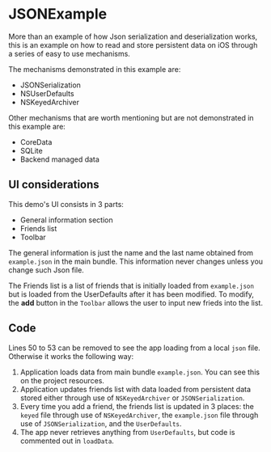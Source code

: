 JSONExample
===========

More than an example of how Json serialization and deserialization works, this is an example on
how to read and store persistent data on iOS through a series of easy to use mechanisms.

The mechanisms demonstrated in this example are:

- JSONSerialization
- NSUserDefaults
- NSKeyedArchiver

Other mechanisms that are worth mentioning but are not demonstrated in this example are:

- CoreData
- SQLite
- Backend managed data

## UI considerations

This demo's UI consists in 3 parts:

- General information section
- Friends list
- Toolbar

The general information is just the name and the last name obtained from `example.json` in the
main bundle. This information never changes unless you change such Json file.

The Friends list is a list of friends that is initially loaded from `example.json` but is loaded
from the UserDefaults after it has been modified. To modify, the **add** button in the `Toolbar`
allows the user to input new frieds into the list.

## Code

Lines 50 to 53 can be removed to see the app loading from a local `json` file. Otherwise it works
the following way:

1. Application loads data from main bundle `example.json`. You can see this on the project
    resources.
2. Application updates friends list with data loaded from persistent data stored either through use
    of `NSKeyedArchiver` or `JSONSerialization`.
3. Every time you add a friend, the friends list is updated in 3 places: the `keyed` file through
    use of `NSKeyedArchiver`, the `example.json` file through use of `JSONSerialization`, and the
    `UserDefaults`.
4. The app never retrieves anything from `UserDefaults`, but code is commented out in `loadData`.